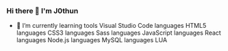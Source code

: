 ### Hi there 👋 I'm J0thun


- 🌱 I’m currently learning
  tools Visual Studio Code languages HTML5 languages CSS3 languages Sass languages JavaScript languages React languages Node.js languages MySQL languages LUA
